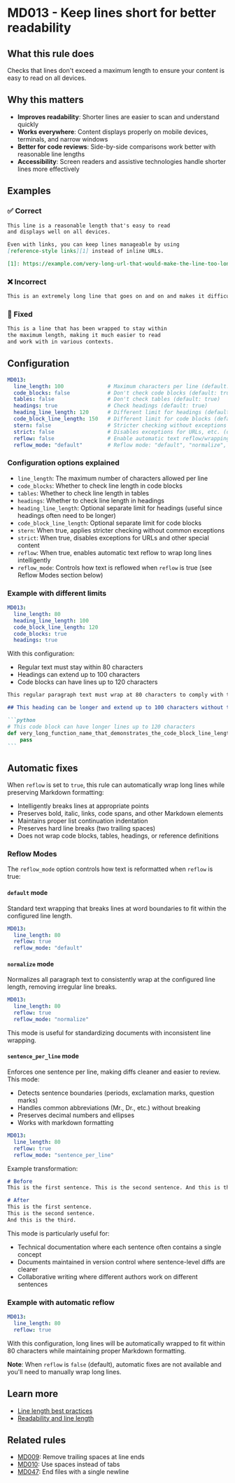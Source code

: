 # MD013 - Keep lines short for better readability

## What this rule does

Checks that lines don't exceed a maximum length to ensure your content is easy to read on all devices.

## Why this matters

- **Improves readability**: Shorter lines are easier to scan and understand quickly
- **Works everywhere**: Content displays properly on mobile devices, terminals, and narrow windows
- **Better for code reviews**: Side-by-side comparisons work better with reasonable line lengths
- **Accessibility**: Screen readers and assistive technologies handle shorter lines more effectively

## Examples

<!-- rumdl-disable MD013 -->

### ✅ Correct

```markdown
This line is a reasonable length that's easy to read
and displays well on all devices.

Even with links, you can keep lines manageable by using
[reference-style links][1] instead of inline URLs.

[1]: https://example.com/very-long-url-that-would-make-the-line-too-long
```

### ❌ Incorrect

```markdown
This is an extremely long line that goes on and on and makes it difficult to read the content, especially on mobile devices or when viewing files in split-screen editors or during code reviews where horizontal space is limited.
```

### 🔧 Fixed

```markdown
This is a line that has been wrapped to stay within
the maximum length, making it much easier to read
and work with in various contexts.
```

<!-- rumdl-enable MD013 -->

## Configuration

```yaml
MD013:
  line_length: 100              # Maximum characters per line (default: 80)
  code_blocks: false            # Don't check code blocks (default: true)
  tables: false                 # Don't check tables (default: true)
  headings: true                # Check headings (default: true)
  heading_line_length: 120      # Different limit for headings (default: uses line_length)
  code_block_line_length: 150   # Different limit for code blocks (default: uses line_length)
  stern: false                  # Stricter checking without exceptions (default: false)
  strict: false                 # Disables exceptions for URLs, etc. (default: false)
  reflow: false                 # Enable automatic text reflow/wrapping (default: false)
  reflow_mode: "default"        # Reflow mode: "default", "normalize", or "sentence_per_line" (default: "default")
```

### Configuration options explained

- `line_length`: The maximum number of characters allowed per line
- `code_blocks`: Whether to check line length in code blocks
- `tables`: Whether to check line length in tables
- `headings`: Whether to check line length in headings
- `heading_line_length`: Optional separate limit for headings (useful since headings often need to be longer)
- `code_block_line_length`: Optional separate limit for code blocks
- `stern`: When true, applies stricter checking without common exceptions
- `strict`: When true, disables exceptions for URLs and other special content
- `reflow`: When true, enables automatic text reflow to wrap long lines intelligently
- `reflow_mode`: Controls how text is reflowed when `reflow` is true (see Reflow Modes section below)

### Example with different limits

```yaml
MD013:
  line_length: 80
  heading_line_length: 100
  code_block_line_length: 120
  code_blocks: true
  headings: true
```

With this configuration:

- Regular text must stay within 80 characters
- Headings can extend up to 100 characters
- Code blocks can have lines up to 120 characters

````markdown
This regular paragraph text must wrap at 80 characters to comply with the rule.

## This heading can be longer and extend up to 100 characters without triggering a warning

```python
# This code block can have longer lines up to 120 characters
def very_long_function_name_that_demonstrates_the_code_block_line_length_configuration_option():
    pass
```
````

## Automatic fixes

When `reflow` is set to `true`, this rule can automatically wrap long lines while preserving Markdown formatting:

- Intelligently breaks lines at appropriate points
- Preserves bold, italic, links, code spans, and other Markdown elements
- Maintains proper list continuation indentation
- Preserves hard line breaks (two trailing spaces)
- Does not wrap code blocks, tables, headings, or reference definitions

### Reflow Modes

The `reflow_mode` option controls how text is reformatted when `reflow` is true:

#### `default` mode

Standard text wrapping that breaks lines at word boundaries to fit within the configured line length.

```yaml
MD013:
  line_length: 80
  reflow: true
  reflow_mode: "default"
```

#### `normalize` mode

Normalizes all paragraph text to consistently wrap at the configured line length, removing irregular line breaks.

```yaml
MD013:
  line_length: 80
  reflow: true
  reflow_mode: "normalize"
```

This mode is useful for standardizing documents with inconsistent line wrapping.

#### `sentence_per_line` mode

Enforces one sentence per line, making diffs cleaner and easier to review. This mode:

- Detects sentence boundaries (periods, exclamation marks, question marks)
- Handles common abbreviations (Mr., Dr., etc.) without breaking
- Preserves decimal numbers and ellipses
- Works with markdown formatting

```yaml
MD013:
  line_length: 80
  reflow: true
  reflow_mode: "sentence_per_line"
```

Example transformation:

```markdown
# Before
This is the first sentence. This is the second sentence. And this is the third.

# After
This is the first sentence.
This is the second sentence.
And this is the third.
```

This mode is particularly useful for:

- Technical documentation where each sentence often contains a single concept
- Documents maintained in version control where sentence-level diffs are clearer
- Collaborative writing where different authors work on different sentences

### Example with automatic reflow

```yaml
MD013:
  line_length: 80
  reflow: true
```

With this configuration, long lines will be automatically wrapped to fit within 80 characters while maintaining proper Markdown formatting.

**Note**: When `reflow` is `false` (default), automatic fixes are not available and you'll need to manually wrap long lines.

## Learn more

- [Line length best practices](https://en.wikipedia.org/wiki/Line_length)
- [Readability and line length](https://baymard.com/blog/line-length-readability)

## Related rules

- [MD009](md009.md): Remove trailing spaces at line ends
- [MD010](md010.md): Use spaces instead of tabs
- [MD047](md047.md): End files with a single newline
